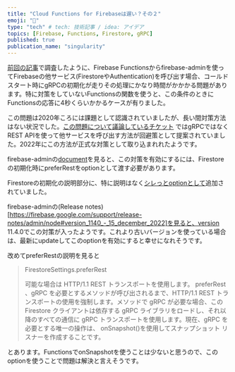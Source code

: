```yaml
---
title: "Cloud Functions for Firebaseは遅い？その２"
emoji: "🤖"
type: "tech" # tech: 技術記事 / idea: アイデア
topics: [Firebase, Functions, Firestore, gRPC]
published: true
publication_name: "singularity"
---
```


[前回の記事](https://zenn.dev/singularity/articles/firebase-functions-performance)で調査したように、Firebase Functionsからfirebase-adminを使ってFirebaseの他サービス(FirestoreやAuthentication)を呼び出す場合、コールドスタート時にgRPCの初期化が走りその処理にかなり時間がかかかる問題があります。特に対策をしていないFunctionsの関数を使うと、この条件のときにFunctionsの応答に4秒くらいかかるケースが有りました。

この問題は2020年ころには課題として認識されていましたが、長い間対策方法はない状況でした。[この問題について議論しているチケット](https://issuetracker.google.com/issues/158014637?pli=1) ではgRPCではなくREST APIを使って他サービスを呼び出す方法が回避策として提案されていました。2022年にこの方法が正式な対策として取り込まれれたようです。


firebase-adminの[document](https://firebase.google.com/docs/reference/admin/node/firebase-admin.firestore.firestoresettings.md?hl=ja#firestoresettings_interface)を見ると、この対策を有効にするには、Firestoreの初期化時にpreferRestをoptionとして渡す必要があります。


Firestoreの初期化の説明部分に、特に説明はなく[シレっとoptionとして](https://firebase.google.com/docs/reference/admin/node/firebase-admin.firestore?hl=ja#initializefirestore)追加されていました。

firebase-adminの(Release notes)[https://firebase.google.com/support/release-notes/admin/node#version_1140_-_15_december_2022]を見ると、version 11.4.0でこの対策が入ったようです。これより古いバージョンを使っている場合は、最新にupdateしてこのoptionを有効にすると幸せになれそうです。


改めてpreferRestの説明を見ると

>FirestoreSettings.preferRest
>
>可能な場合は HTTP/1.1 REST トランスポートを使用します。
>preferRest 、gRPC を必要とするメソッドが呼び出されるまで、HTTP/1.1 REST トランスポートの使用を強制します。メソッドで gRPC が必要な場合、この Firestore クライアントは依存する gRPC ライブラリをロードし、それ以降のすべての通信に gRPC トランスポートを使用します。現在、gRPC を必要とする唯一の操作は、 onSnapshot()を使用してスナップショット リスナーを作成することです。

とあります。FunctionsでonSnapshotを使うことは少ないと思うので、このoptionを使うことで問題は解決と言えそうです。

